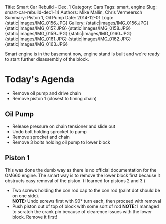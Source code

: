 Title: Smart Car Rebuild - Dec. 1
Category: Cars
Tags: smart, engine
Slug: smart-car-rebuild-dec1-14
Authors: Mike Mallin, Chris Vermeersch
Summary: Piston 1, Oil Pump
Date: 2014-12-01
Logo: {static|images/IMG_0156.JPG}
Gallery:
    {static|images/IMG_0156.JPG}
    {static|images/IMG_0157.JPG}
    {static|images/IMG_0158.JPG}
    {static|images/IMG_0159.JPG}
    {static|images/IMG_0160.JPG}
    {static|images/IMG_0161.JPG}
    {static|images/IMG_0162.JPG}
    {static|images/IMG_0163.JPG}

Smart engine is in the basement now, engine stand is built and we're ready to start further disassembly of the block.  

Today's Agenda  
==============    
* Remove oil pump and drive chain
* Remove piston 1 (closest to timing chain)

Oil Pump
--------  
* Release pressure on chain tensioner and slide out
* Undo bolt holding sprocket to pump
* Remove sprocket and chain
* Remove 3 bolts holding oil pump to lower block

Piston 1  
--------  
This was done the dumb way as there is no official documentation for the OM660 engine. The smart way is to remove the lower block first because it obstructs easy removal of the piston. (I learned for pistons 2 and 3.)  

* Two screws holding the con rod cap to the con rod (paint dot should be on one side).  
  **NOTE:** Undo screws first with 90* turn each, then proceed with removal
* Push piston out of top of block with some sort of rod
  **NOTE:** I managed to scratch the crank pin because of clearence issues with the lower block. Remove it first!
